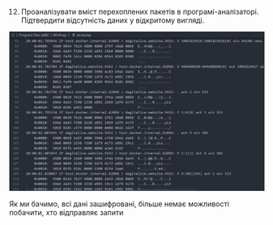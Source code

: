 12. Проаналізувати вміст перехоплених пакетів в програмі-аналізаторі. Підтвердити відсутність даних у відкритому вигляді.

![Alt text](./images/12.png)

Як ми бачимо, всі дані зашифровані, більше немає можливості побачити, хто відправляє запити
